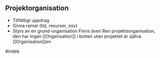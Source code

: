 ## Projektorganisation
- TIllfälligt uppdrag
- Givna ramar (tid, resurser, osv)
- Styrs av en grund-organisation
Finns även Ren projektsorganisation, den har ingen [[Organisation]] i botten utan projektet är själva [[Organisation]]en


#indek